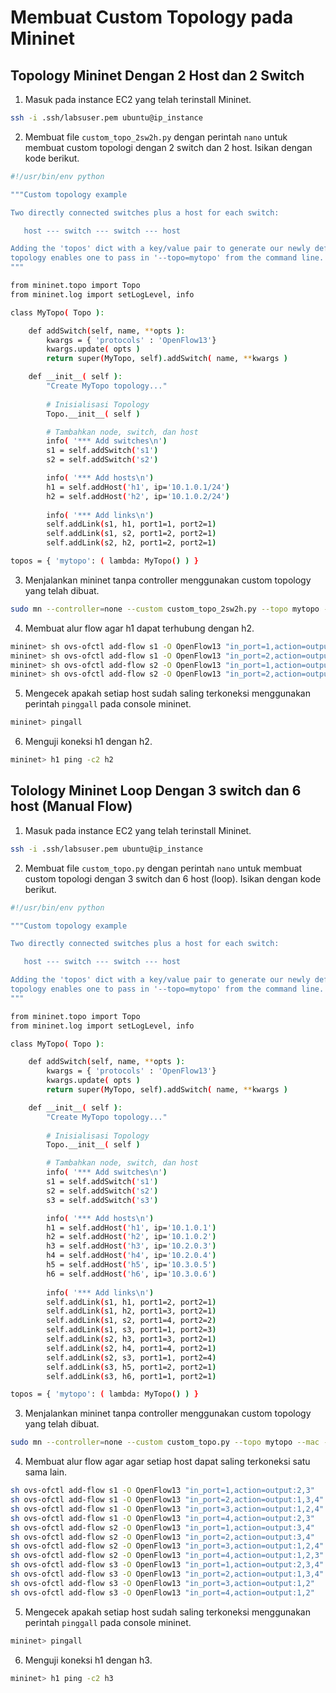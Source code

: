 # Membuat Custom Topology pada Mininet
## Topology Mininet Dengan 2 Host dan 2 Switch
1. Masuk pada instance EC2 yang telah terinstall Mininet.
```sh
ssh -i .ssh/labsuser.pem ubuntu@ip_instance
```
2. Membuat file `custom_topo_2sw2h.py` dengan perintah `nano` untuk membuat custom
topologi dengan 2 switch dan 2 host. Isikan dengan kode berikut.
```sh
#!/usr/bin/env python

"""Custom topology example

Two directly connected switches plus a host for each switch:

   host --- switch --- switch --- host

Adding the 'topos' dict with a key/value pair to generate our newly defined
topology enables one to pass in '--topo=mytopo' from the command line.
"""

from mininet.topo import Topo
from mininet.log import setLogLevel, info

class MyTopo( Topo ):

    def addSwitch(self, name, **opts ):
        kwargs = { 'protocols' : 'OpenFlow13'}
        kwargs.update( opts )
        return super(MyTopo, self).addSwitch( name, **kwargs )

    def __init__( self ):
        "Create MyTopo topology..."
        
        # Inisialisasi Topology
        Topo.__init__( self )

        # Tambahkan node, switch, dan host
        info( '*** Add switches\n')
        s1 = self.addSwitch('s1')
        s2 = self.addSwitch('s2')

        info( '*** Add hosts\n')
        h1 = self.addHost('h1', ip='10.1.0.1/24')
        h2 = self.addHost('h2', ip='10.1.0.2/24')
     
        info( '*** Add links\n')
        self.addLink(s1, h1, port1=1, port2=1)
        self.addLink(s1, s2, port1=2, port2=1)
        self.addLink(s2, h2, port1=2, port2=1)

topos = { 'mytopo': ( lambda: MyTopo() ) }
```
3. Menjalankan mininet tanpa controller menggunakan custom topology yang telah dibuat.
```sh
sudo mn --controller=none --custom custom_topo_2sw2h.py --topo mytopo --mac --arp
```
4. Membuat alur flow agar h1 dapat terhubung dengan h2.
```sh
mininet> sh ovs-ofctl add-flow s1 -O OpenFlow13 "in_port=1,action=output:2"
mininet> sh ovs-ofctl add-flow s1 -O OpenFlow13 "in_port=2,action=output:1"
mininet> sh ovs-ofctl add-flow s2 -O OpenFlow13 "in_port=1,action=output:2"
mininet> sh ovs-ofctl add-flow s2 -O OpenFlow13 "in_port=2,action=output:1"
```
5. Mengecek apakah setiap host sudah saling terkoneksi menggunakan perintah
`pinggall` pada console mininet.
```sh
mininet> pingall
```
6. Menguji koneksi h1 dengan h2.
```sh
mininet> h1 ping -c2 h2
```
## Tolology Mininet Loop Dengan 3 switch dan 6 host (Manual Flow)
1. Masuk pada instance EC2 yang telah terinstall Mininet.
```sh
ssh -i .ssh/labsuser.pem ubuntu@ip_instance
```
2. Membuat file `custom_topo.py` dengan perintah `nano` untuk membuat custom
topologi dengan 3 switch dan 6 host (loop). Isikan dengan kode berikut.
```sh
#!/usr/bin/env python

"""Custom topology example

Two directly connected switches plus a host for each switch:

   host --- switch --- switch --- host

Adding the 'topos' dict with a key/value pair to generate our newly defined
topology enables one to pass in '--topo=mytopo' from the command line.
"""

from mininet.topo import Topo
from mininet.log import setLogLevel, info

class MyTopo( Topo ):

    def addSwitch(self, name, **opts ):
        kwargs = { 'protocols' : 'OpenFlow13'}
        kwargs.update( opts )
        return super(MyTopo, self).addSwitch( name, **kwargs )

    def __init__( self ):
        "Create MyTopo topology..."
        
        # Inisialisasi Topology
        Topo.__init__( self )

        # Tambahkan node, switch, dan host
        info( '*** Add switches\n')
        s1 = self.addSwitch('s1')
        s2 = self.addSwitch('s2')
        s3 = self.addSwitch('s3')

        info( '*** Add hosts\n')
        h1 = self.addHost('h1', ip='10.1.0.1')
        h2 = self.addHost('h2', ip='10.1.0.2')
        h3 = self.addHost('h3', ip='10.2.0.3')
        h4 = self.addHost('h4', ip='10.2.0.4')
        h5 = self.addHost('h5', ip='10.3.0.5')
        h6 = self.addHost('h6', ip='10.3.0.6')
        
        info( '*** Add links\n')
        self.addLink(s1, h1, port1=2, port2=1)
        self.addLink(s1, h2, port1=3, port2=1)
        self.addLink(s1, s2, port1=4, port2=2)
        self.addLink(s1, s3, port1=1, port2=3)
        self.addLink(s2, h3, port1=3, port2=1)
        self.addLink(s2, h4, port1=4, port2=1)
        self.addLink(s2, s3, port1=1, port2=4)
        self.addLink(s3, h5, port1=2, port2=1)
        self.addLink(s3, h6, port1=1, port2=1)

topos = { 'mytopo': ( lambda: MyTopo() ) }
```
3. Menjalankan mininet tanpa controller menggunakan custom topology yang telah dibuat.
```sh
sudo mn --controller=none --custom custom_topo.py --topo mytopo --mac --arp
```
4. Membuat alur flow agar agar setiap host dapat saling terkoneksi satu
sama lain.
```sh
sh ovs-ofctl add-flow s1 -O OpenFlow13 "in_port=1,action=output:2,3"
sh ovs-ofctl add-flow s1 -O OpenFlow13 "in_port=2,action=output:1,3,4"
sh ovs-ofctl add-flow s1 -O OpenFlow13 "in_port=3,action=output:1,2,4"
sh ovs-ofctl add-flow s1 -O OpenFlow13 "in_port=4,action=output:2,3"
sh ovs-ofctl add-flow s2 -O OpenFlow13 "in_port=1,action=output:3,4"
sh ovs-ofctl add-flow s2 -O OpenFlow13 "in_port=2,action=output:3,4"
sh ovs-ofctl add-flow s2 -O OpenFlow13 "in_port=3,action=output:1,2,4"
sh ovs-ofctl add-flow s2 -O OpenFlow13 "in_port=4,action=output:1,2,3"
sh ovs-ofctl add-flow s3 -O OpenFlow13 "in_port=1,action=output:2,3,4"
sh ovs-ofctl add-flow s3 -O OpenFlow13 "in_port=2,action=output:1,3,4"
sh ovs-ofctl add-flow s3 -O OpenFlow13 "in_port=3,action=output:1,2"
sh ovs-ofctl add-flow s3 -O OpenFlow13 "in_port=4,action=output:1,2"
```
5. Mengecek apakah setiap host sudah saling terkoneksi menggunakan perintah
`pinggall` pada console mininet.
```sh
mininet> pingall
```
6. Menguji koneksi h1 dengan h3.
```sh
mininet> h1 ping -c2 h3
```
